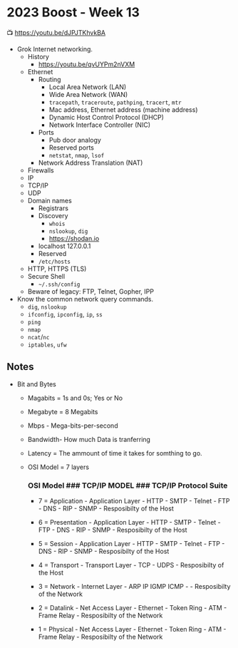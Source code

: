 # 2023 Boost - Week 13

📺 <https://youtu.be/dJPJTKhvkBA>

* Grok Internet networking.
    * History
        * <https://youtu.be/qvUYPm2nVXM>
    * Ethernet
        * Routing
           * Local Area Network (LAN)
           * Wide Area Network (WAN)
           * `tracepath`, `traceroute`, `pathping`, `tracert`, `mtr`
           * Mac address, Ethernet address (machine address)
           * Dynamic Host Control Protocol (DHCP)
           * Network Interface Controller (NIC)
        * Ports
           * Pub door analogy
           * Reserved ports
           * `netstat`, `nmap`, `lsof`
        * Network Address Translation (NAT)
    * Firewalls
    * IP
    * TCP/IP
    * UDP
    * Domain names
        * Registrars
        * Discovery
            * `whois`
            * `nslookup`, `dig`
            * <https://shodan.io>
        * localhost 127.0.0.1
        * Reserved
        * `/etc/hosts`
    * HTTP, HTTPS (TLS)
    * Secure Shell
        * `~/.ssh/config`
    * Beware of legacy: FTP, Telnet, Gopher, IPP
* Know the common network query commands.
    * `dig`, `nslookup`
    * `ifconfig`, `ipconfig`, `ip`, `ss`
    * `ping`
    * `nmap`
    * `ncat`/`nc`
    * `iptables`, `ufw`

## Notes

* Bit and Bytes
    * Magabits = 1s and 0s; Yes or No
    * Megabyte = 8 Megabits
    * Mbps - Mega-bits-per-second
    * Bandwidth- How much Data is tranferring
    * Latency = The ammount of time it takes for somthing to go.
    * OSI Model = 7 layers

        ### OSI Model          ### TCP/IP MODEL      ### TCP/IP Protocol Suite             
        * 7 = Application    - Application Layer   - HTTP - SMTP - Telnet - FTP - DNS - RIP - SNMP - Resposibilty of the Host
        * 6 = Presentation   - Application Layer   - HTTP - SMTP - Telnet - FTP - DNS - RIP - SNMP - Resposibilty of the Host
        * 5 = Session        - Application Layer   - HTTP - SMTP - Telnet - FTP - DNS - RIP - SNMP - Resposibilty of the Host

        * 4 = Transport      - Transport Layer     - TCP - UDPS                                    - Resposibilty of the Host

        * 3 = Network        - Internet Layer      - ARP IP IGMP ICMP -                            - Resposibilty of the Network
        
        * 2 = Datalink       - Net Access Layer    - Ethernet - Token Ring - ATM - Frame Relay     - Resposibilty of the Network
        * 1 = Physical       - Net Access Layer    - Ethernet - Token Ring - ATM - Frame Relay     - Resposibilty of the Network